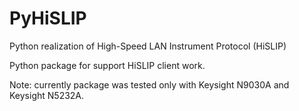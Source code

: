 # PyHiSLIP
Python realization of High-Speed LAN Instrument Protocol (HiSLIP)

Python package for support HiSLIP client work.

Note: currently package was tested only with Keysight N9030A and Keysight N5232A.
